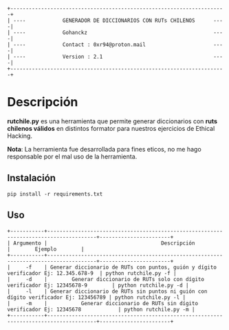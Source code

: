 
```
+----------------------------------------------------------------------+
| ----            GENERADOR DE DICCIONARIOS CON RUTs CHILENOS      ----|
| ----            Gohanckz                                         ----|
| ----            Contact : 0xr94@proton.mail                      ----|
| ----            Version : 2.1                                    ----|
+----------------------------------------------------------------------+
```

# Descripción

**rutchile.py** es una herramienta que permite generar diccionarios con **ruts chilenos válidos** en distintos formator para nuestros ejercicios de Ethical Hacking.

**Nota**: La herramienta fue desarrollada para fines eticos, no me hago responsable por el mal uso de la herramienta.


## Instalación

```
pip install -r requirements.txt
```

## Uso

```
+-----------+--------------------------------------------------------------------------------------+-----------------------+
| Argumento |                                     Descripción                                      |        Ejemplo        |
+-----------+--------------------------------------------------------------------------------------+-----------------------+
|     -f    | Generar diccionario de RUTs con puntos, guión y dígito verificador Ej: 12.345.678-9  | python rutchile.py -f |
|     -d    |        Generar diccionario de RUTs solo con dígito verificador Ej: 12345678-9        | python rutchile.py -d |
|     -l    | Generar diccionario de RUTs sin puntos ni guión con dígito verificador Ej: 123456789 | python rutchile.py -l |
|     -m    |           Generar diccionario de RUTs sin dígito verificador Ej: 12345678            | python rutchile.py -m |
+-----------+--------------------------------------------------------------------------------------+-----------------------+
```
